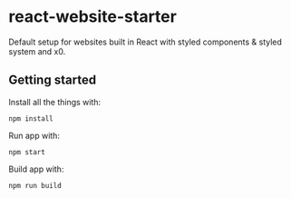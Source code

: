 # react-website-starter
Default setup for websites built in React with styled components &amp; styled system and x0.

## Getting started

Install all the things with:

`npm install`

Run app with:

`npm start`

Build app with:

`npm run build`
